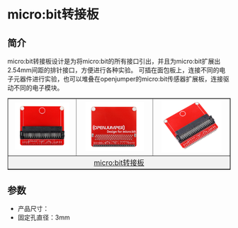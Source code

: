 # micro:bit转接板

## 简介

micro:bit转接板设计是为将micro:bit的所有接口引出，并且为micro:bit扩展出2.54mm间距的排针接口，方便进行各种实验。 可插在面包板上，连接不同的电子元器件进行实验，也可以堆叠在openjumper的micro:bit传感器扩展板，连接驱动不同的电子模块。

<table border="1">

<tr>
  <td align="center"><img src="../img/OJFF25/01.jpg" width=89% /></td>
  <td align="center"><img src="../img/OJFF25/02.jpg" width=83% /></td>
  <td align="center"><img src="../img/OJFF25/03.jpg" width=85% /></td>
</tr>
<tr>
  <td style="background-color:rgb(232,232,232,0.5) "colspan="3" align="center"> <a href="https://item.taobao.com/item.htm?id=586468367944"><font style="font-size:16px"> micro:bit转接板</font></a> </td>
</tr>
</table>


## 参数
+ 产品尺寸：
+ 固定孔直径：3mm